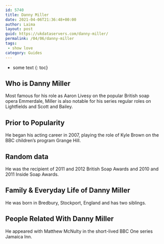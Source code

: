 ```yaml
---
id: 5740
title: Danny Miller
date: 2021-04-06T21:36:48+00:00
author: Laima
layout: post
guid: https://ukdataservers.com/danny-miller/
permalink: /04/06/danny-miller
tags:
 - show love
category: Guides
---
```


* some text
{: toc}


## Who is Danny Miller
                  
                  
                  
Most famous for his role as Aaron Livesy on the popular British soap opera Emmerdale, Miller is also notable for his series regular roles on Lightfields and Scott and Bailey.
                  
              
            
              
            
                
                
                
## Prior to Popularity
                  
                  
                  
He began his acting career in 2007, playing the role of Kyle Brown on the BBC children&#8217;s program Grange Hill.
                  
              
            
              
            
                
                
                
## Random data
                  
                  
                  
He was the recipient of 2011 and 2012 British Soap Awards and 2010 and 2011 Inside Soap Awards.
                  
              
            
              
            
                
                
                
## Family & Everyday Life of Danny Miller
                  
                  
                  
He was born in Bredbury, Stockport, England and has two siblings.
                  
              
            
              
            
                
                
                
## People Related With Danny Miller
                  
                  
                  
He appeared with Matthew McNulty in the short-lived BBC One series Jamaica Inn.
                  
              
            
              
            
                
              
            
              
              
            
            
              
            
          
          
          